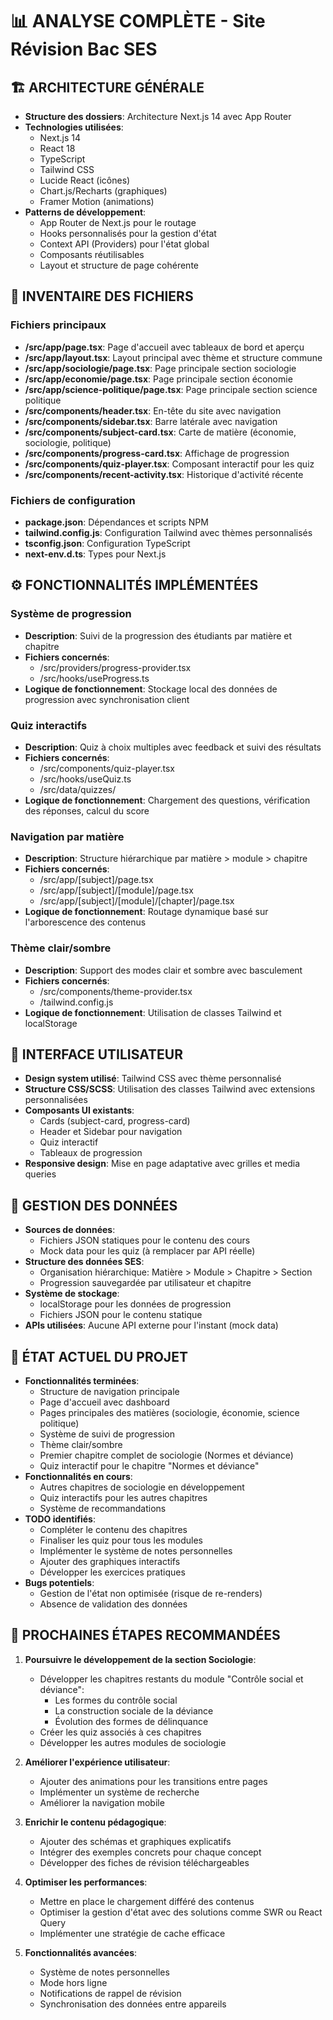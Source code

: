 # 📊 ANALYSE COMPLÈTE - Site Révision Bac SES

## 🏗️ ARCHITECTURE GÉNÉRALE
- **Structure des dossiers**: Architecture Next.js 14 avec App Router
- **Technologies utilisées**: 
  - Next.js 14
  - React 18
  - TypeScript
  - Tailwind CSS
  - Lucide React (icônes)
  - Chart.js/Recharts (graphiques)
  - Framer Motion (animations)
- **Patterns de développement**:
  - App Router de Next.js pour le routage
  - Hooks personnalisés pour la gestion d'état
  - Context API (Providers) pour l'état global
  - Composants réutilisables
  - Layout et structure de page cohérente

## 📁 INVENTAIRE DES FICHIERS
### Fichiers principaux
- **/src/app/page.tsx**: Page d'accueil avec tableaux de bord et aperçu
- **/src/app/layout.tsx**: Layout principal avec thème et structure commune
- **/src/app/sociologie/page.tsx**: Page principale section sociologie
- **/src/app/economie/page.tsx**: Page principale section économie
- **/src/app/science-politique/page.tsx**: Page principale section science politique
- **/src/components/header.tsx**: En-tête du site avec navigation
- **/src/components/sidebar.tsx**: Barre latérale avec navigation
- **/src/components/subject-card.tsx**: Carte de matière (économie, sociologie, politique)
- **/src/components/progress-card.tsx**: Affichage de progression
- **/src/components/quiz-player.tsx**: Composant interactif pour les quiz
- **/src/components/recent-activity.tsx**: Historique d'activité récente

### Fichiers de configuration
- **package.json**: Dépendances et scripts NPM
- **tailwind.config.js**: Configuration Tailwind avec thèmes personnalisés
- **tsconfig.json**: Configuration TypeScript
- **next-env.d.ts**: Types pour Next.js

## ⚙️ FONCTIONNALITÉS IMPLÉMENTÉES
### Système de progression
- **Description**: Suivi de la progression des étudiants par matière et chapitre
- **Fichiers concernés**: 
  - /src/providers/progress-provider.tsx
  - /src/hooks/useProgress.ts
- **Logique de fonctionnement**: Stockage local des données de progression avec synchronisation client

### Quiz interactifs
- **Description**: Quiz à choix multiples avec feedback et suivi des résultats
- **Fichiers concernés**:
  - /src/components/quiz-player.tsx
  - /src/hooks/useQuiz.ts
  - /src/data/quizzes/
- **Logique de fonctionnement**: Chargement des questions, vérification des réponses, calcul du score

### Navigation par matière
- **Description**: Structure hiérarchique par matière > module > chapitre
- **Fichiers concernés**:
  - /src/app/[subject]/page.tsx
  - /src/app/[subject]/[module]/page.tsx
  - /src/app/[subject]/[module]/[chapter]/page.tsx
- **Logique de fonctionnement**: Routage dynamique basé sur l'arborescence des contenus

### Thème clair/sombre
- **Description**: Support des modes clair et sombre avec basculement
- **Fichiers concernés**:
  - /src/components/theme-provider.tsx
  - /tailwind.config.js
- **Logique de fonctionnement**: Utilisation de classes Tailwind et localStorage

## 🎨 INTERFACE UTILISATEUR
- **Design system utilisé**: Tailwind CSS avec thème personnalisé
- **Structure CSS/SCSS**: Utilisation des classes Tailwind avec extensions personnalisées
- **Composants UI existants**:
  - Cards (subject-card, progress-card)
  - Header et Sidebar pour navigation
  - Quiz interactif
  - Tableaux de progression
- **Responsive design**: Mise en page adaptative avec grilles et media queries

## 💾 GESTION DES DONNÉES
- **Sources de données**:
  - Fichiers JSON statiques pour le contenu des cours
  - Mock data pour les quiz (à remplacer par API réelle)
- **Structure des données SES**:
  - Organisation hiérarchique: Matière > Module > Chapitre > Section
  - Progression sauvegardée par utilisateur et chapitre
- **Système de stockage**: 
  - localStorage pour les données de progression
  - Fichiers JSON pour le contenu statique
- **APIs utilisées**: Aucune API externe pour l'instant (mock data)

## 🔄 ÉTAT ACTUEL DU PROJET
- **Fonctionnalités terminées**:
  - Structure de navigation principale
  - Page d'accueil avec dashboard
  - Pages principales des matières (sociologie, économie, science politique)
  - Système de suivi de progression
  - Thème clair/sombre
  - Premier chapitre complet de sociologie (Normes et déviance)
  - Quiz interactif pour le chapitre "Normes et déviance"
- **Fonctionnalités en cours**:
  - Autres chapitres de sociologie en développement
  - Quiz interactifs pour les autres chapitres
  - Système de recommandations
- **TODO identifiés**:
  - Compléter le contenu des chapitres
  - Finaliser les quiz pour tous les modules
  - Implémenter le système de notes personnelles
  - Ajouter des graphiques interactifs
  - Développer les exercices pratiques
- **Bugs potentiels**:
  - Gestion de l'état non optimisée (risque de re-renders)
  - Absence de validation des données

## 🎯 PROCHAINES ÉTAPES RECOMMANDÉES
1. **Poursuivre le développement de la section Sociologie**:
   - Développer les chapitres restants du module "Contrôle social et déviance":
     - Les formes du contrôle social
     - La construction sociale de la déviance
     - Évolution des formes de délinquance
   - Créer les quiz associés à ces chapitres
   - Développer les autres modules de sociologie

2. **Améliorer l'expérience utilisateur**:
   - Ajouter des animations pour les transitions entre pages
   - Implémenter un système de recherche
   - Améliorer la navigation mobile

3. **Enrichir le contenu pédagogique**:
   - Ajouter des schémas et graphiques explicatifs
   - Intégrer des exemples concrets pour chaque concept
   - Développer des fiches de révision téléchargeables

4. **Optimiser les performances**:
   - Mettre en place le chargement différé des contenus
   - Optimiser la gestion d'état avec des solutions comme SWR ou React Query
   - Implémenter une stratégie de cache efficace

5. **Fonctionnalités avancées**:
   - Système de notes personnelles
   - Mode hors ligne
   - Notifications de rappel de révision
   - Synchronisation des données entre appareils 